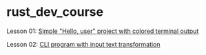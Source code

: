 # rust_dev_course
Lesson 01: [Simple "Hello, user" project with colored terminal output](lesson-01/src/main.rs)

Lesson 02: [CLI program with input text transformation](lesson-02/src/main.rs) 
